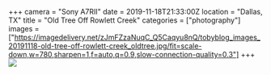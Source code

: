 +++
camera = "Sony A7RII"
date = 2019-11-18T21:33:00Z
location = "Dallas, TX"
title = "Old Tree Off Rowlett Creek"
categories = ["photography"]
images = ["https://imagedelivery.net/zJmFZzaNuqC_Q5Caqyu8nQ/tobyblog_images_20191118-old-tree-off-rowlett-creek_oldtree.jpg/fit=scale-down,w=780,sharpen=1,f=auto,q=0.9,slow-connection-quality=0.3"]
+++
![](https://imagedelivery.net/zJmFZzaNuqC_Q5Caqyu8nQ/tobyblog_images_20191118-old-tree-off-rowlett-creek_oldtree.jpg/fit=scale-down,w=780,sharpen=1,f=auto,q=0.9,slow-connection-quality=0.3)
<!--more-->
